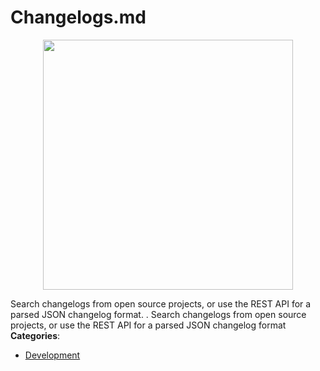 # Changelogs.md

<p align="center">
    <img width="400" src="https://raw.githubusercontent.com/awesome-apis/awesome-apis/apis/changelogs-md/logo_256x256.png" />
</p>


Search changelogs from open source projects, or use the REST API for a parsed JSON changelog format. . Search changelogs from open source projects, or use the REST API for a parsed JSON changelog format
**Categories**:

- [Development](https://github/awesome-apis/awesome-apis#development)



